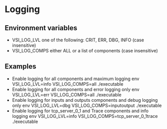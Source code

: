 # Logging
## Environment variables
* VSI_LOG_LVL
		one of the following: CRIT, ERR, DBG, INFO (case insensitive)
* VSI_LOG_COMPS
		either ALL or a list of components (case insensitive)

## Examples
* Enable logging for all components and maximum logging
		env VSI_LOG_LVL=info VSI_LOG_COMPS=all ./executable
* Enable logging for all components and error logging only
		env VSI_LOG_LVL=err VSI_LOG_COMPS=all ./executable
* Enable logging for inputs and outputs components and debug logging only
		env VSI_LOG_LVL=dbg VSI_LOG_COMPS=inputoutput ./executable
* Enable logging for tcp_server_0_1 and Trace components and info logging
		env VSI_LOG_LVL=info VSI_LOG_COMPS=tcp_server_0_1trace ./executable
